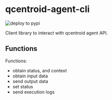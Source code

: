 # qcentroid-agent-cli

![deploy to pypi](ttps://github.com/QCentroid/qcentroid-agent-cli/actions/workflows/publish.yml/badge.svg)
 
Client library to interact with qcentroid agent API.



## Functions


Functions:
* obtain status, and context
* obtain input data 
* send output data
* set status
* send execution logs
